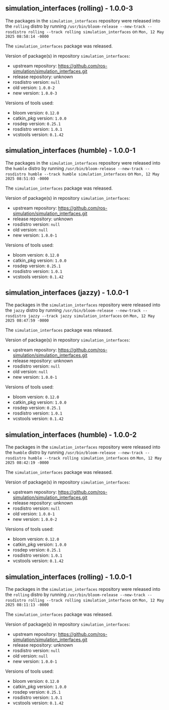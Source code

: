## simulation_interfaces (rolling) - 1.0.0-3

The packages in the `simulation_interfaces` repository were released into the `rolling` distro by running `/usr/bin/bloom-release --new-track --rosdistro rolling --track rolling simulation_interfaces` on `Mon, 12 May 2025 08:58:14 -0000`

The `simulation_interfaces` package was released.

Version of package(s) in repository `simulation_interfaces`:

- upstream repository: https://github.com/ros-simulation/simulation_interfaces.git
- release repository: unknown
- rosdistro version: `null`
- old version: `1.0.0-2`
- new version: `1.0.0-3`

Versions of tools used:

- bloom version: `0.12.0`
- catkin_pkg version: `1.0.0`
- rosdep version: `0.25.1`
- rosdistro version: `1.0.1`
- vcstools version: `0.1.42`


## simulation_interfaces (humble) - 1.0.0-1

The packages in the `simulation_interfaces` repository were released into the `humble` distro by running `/usr/bin/bloom-release --new-track --rosdistro humble --track humble simulation_interfaces` on `Mon, 12 May 2025 08:51:03 -0000`

The `simulation_interfaces` package was released.

Version of package(s) in repository `simulation_interfaces`:

- upstream repository: https://github.com/ros-simulation/simulation_interfaces.git
- release repository: unknown
- rosdistro version: `null`
- old version: `null`
- new version: `1.0.0-1`

Versions of tools used:

- bloom version: `0.12.0`
- catkin_pkg version: `1.0.0`
- rosdep version: `0.25.1`
- rosdistro version: `1.0.1`
- vcstools version: `0.1.42`


## simulation_interfaces (jazzy) - 1.0.0-1

The packages in the `simulation_interfaces` repository were released into the `jazzy` distro by running `/usr/bin/bloom-release --new-track --rosdistro jazzy --track jazzy simulation_interfaces` on `Mon, 12 May 2025 08:47:59 -0000`

The `simulation_interfaces` package was released.

Version of package(s) in repository `simulation_interfaces`:

- upstream repository: https://github.com/ros-simulation/simulation_interfaces.git
- release repository: unknown
- rosdistro version: `null`
- old version: `null`
- new version: `1.0.0-1`

Versions of tools used:

- bloom version: `0.12.0`
- catkin_pkg version: `1.0.0`
- rosdep version: `0.25.1`
- rosdistro version: `1.0.1`
- vcstools version: `0.1.42`


## simulation_interfaces (humble) - 1.0.0-2

The packages in the `simulation_interfaces` repository were released into the `humble` distro by running `/usr/bin/bloom-release --new-track --rosdistro humble --track rolling simulation_interfaces` on `Mon, 12 May 2025 08:42:19 -0000`

The `simulation_interfaces` package was released.

Version of package(s) in repository `simulation_interfaces`:

- upstream repository: https://github.com/ros-simulation/simulation_interfaces.git
- release repository: unknown
- rosdistro version: `null`
- old version: `1.0.0-1`
- new version: `1.0.0-2`

Versions of tools used:

- bloom version: `0.12.0`
- catkin_pkg version: `1.0.0`
- rosdep version: `0.25.1`
- rosdistro version: `1.0.1`
- vcstools version: `0.1.42`


## simulation_interfaces (rolling) - 1.0.0-1

The packages in the `simulation_interfaces` repository were released into the `rolling` distro by running `/usr/bin/bloom-release --new-track --rosdistro rolling --track rolling simulation_interfaces` on `Mon, 12 May 2025 08:11:13 -0000`

The `simulation_interfaces` package was released.

Version of package(s) in repository `simulation_interfaces`:

- upstream repository: https://github.com/ros-simulation/simulation_interfaces.git
- release repository: unknown
- rosdistro version: `null`
- old version: `null`
- new version: `1.0.0-1`

Versions of tools used:

- bloom version: `0.12.0`
- catkin_pkg version: `1.0.0`
- rosdep version: `0.25.1`
- rosdistro version: `1.0.1`
- vcstools version: `0.1.42`


